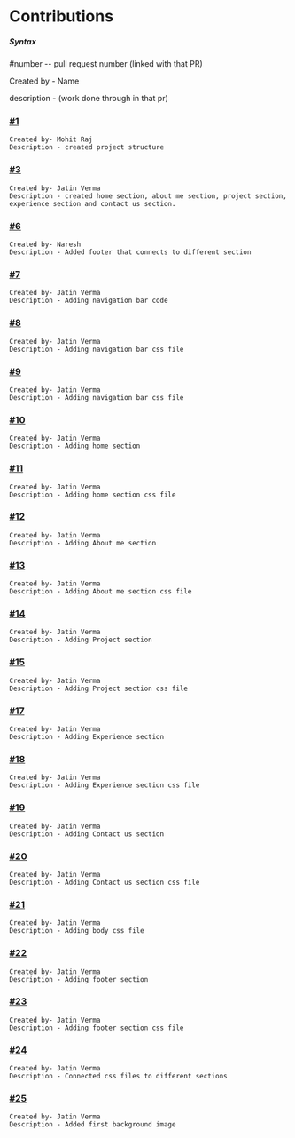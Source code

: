 # Contributions

##### Syntax 
#number  -- pull request number (linked with that PR)

Created by  - Name

description - (work done through in that pr)



### [#1](https://github.com/jatinverma14/My-Portfolio/pull/1)
    Created by- Mohit Raj
    Description - created project structure
    
### [#3](https://github.com/jatinverma14/My-Portfolio/pull/3)
    Created by- Jatin Verma
    Description - created home section, about me section, project section, experience section and contact us section.

### [#6](https://github.com/jatinverma14/My-Portfolio/pull/6)
    Created by- Naresh
    Description - Added footer that connects to different section

### [#7](https://github.com/jatinverma14/My-Portfolio/pull/7)
    Created by- Jatin Verma
    Description - Adding navigation bar code
    
### [#8](https://github.com/jatinverma14/My-Portfolio/pull/8)
    Created by- Jatin Verma
    Description - Adding navigation bar css file

### [#9](https://github.com/jatinverma14/My-Portfolio/pull/9)
    Created by- Jatin Verma
    Description - Adding navigation bar css file

### [#10](https://github.com/jatinverma14/My-Portfolio/pull/10)
    Created by- Jatin Verma
    Description - Adding home section

### [#11](https://github.com/jatinverma14/My-Portfolio/pull/11)
    Created by- Jatin Verma
    Description - Adding home section css file 

### [#12](https://github.com/jatinverma14/My-Portfolio/pull/12)
    Created by- Jatin Verma
    Description - Adding About me section 

### [#13](https://github.com/jatinverma14/My-Portfolio/pull/13)
    Created by- Jatin Verma
    Description - Adding About me section css file

### [#14](https://github.com/jatinverma14/My-Portfolio/pull/14)
    Created by- Jatin Verma
    Description - Adding Project section 

### [#15](https://github.com/jatinverma14/My-Portfolio/pull/15)
    Created by- Jatin Verma
    Description - Adding Project section css file

### [#17](https://github.com/jatinverma14/My-Portfolio/pull/17)
    Created by- Jatin Verma
    Description - Adding Experience section 

### [#18](https://github.com/jatinverma14/My-Portfolio/pull/18)
    Created by- Jatin Verma
    Description - Adding Experience section css file

### [#19](https://github.com/jatinverma14/My-Portfolio/pull/19)
    Created by- Jatin Verma
    Description - Adding Contact us section

### [#20](https://github.com/jatinverma14/My-Portfolio/pull/20)
    Created by- Jatin Verma
    Description - Adding Contact us section css file

### [#21](https://github.com/jatinverma14/My-Portfolio/pull/21)
    Created by- Jatin Verma
    Description - Adding body css file

### [#22](https://github.com/jatinverma14/My-Portfolio/pull/22)
    Created by- Jatin Verma
    Description - Adding footer section

### [#23](https://github.com/jatinverma14/My-Portfolio/pull/23)
    Created by- Jatin Verma
    Description - Adding footer section css file

### [#24](https://github.com/jatinverma14/My-Portfolio/pull/24)
    Created by- Jatin Verma
    Description - Connected css files to different sections

### [#25](https://github.com/jatinverma14/My-Portfolio/pull/25)
    Created by- Jatin Verma
    Description - Added first background image

